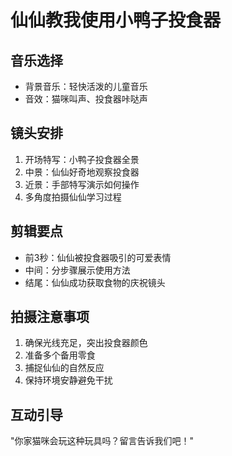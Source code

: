 # 仙仙教我使用小鸭子投食器

## 音乐选择
- 背景音乐：轻快活泼的儿童音乐
- 音效：猫咪叫声、投食器咔哒声

## 镜头安排
1. 开场特写：小鸭子投食器全景
2. 中景：仙仙好奇地观察投食器
3. 近景：手部特写演示如何操作
4. 多角度拍摄仙仙学习过程

## 剪辑要点
- 前3秒：仙仙被投食器吸引的可爱表情
- 中间：分步骤展示使用方法
- 结尾：仙仙成功获取食物的庆祝镜头

## 拍摄注意事项
1. 确保光线充足，突出投食器颜色
2. 准备多个备用零食
3. 捕捉仙仙的自然反应
4. 保持环境安静避免干扰

## 互动引导
"你家猫咪会玩这种玩具吗？留言告诉我们吧！"
